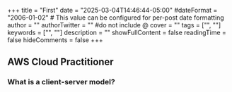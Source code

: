 +++
title = "First"
date = "2025-03-04T14:46:44-05:00"
#dateFormat = "2006-01-02" # This value can be configured for per-post date formatting
author = ""
authorTwitter = "" #do not include @
cover = ""
tags = ["", ""]
keywords = ["", ""]
description = ""
showFullContent = false
readingTime = false
hideComments = false
+++

## AWS Cloud Practitioner
### What is a client-server model?
